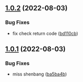 ## [1.0.2](https://github.com/HerrCai0907/assemblyscript-prettier/compare/1.0.1...1.0.2) (2022-08-03)


### Bug Fixes

* fix check return code ([bd110cb](https://github.com/HerrCai0907/assemblyscript-prettier/commit/bd110cb551a357b6878446f45c36048e6fad11fd))



## [1.0.1](https://github.com/HerrCai0907/assemblyscript-prettier/compare/1.0.0...1.0.1) (2022-08-03)


### Bug Fixes

* miss shenbang ([ba5ba4b](https://github.com/HerrCai0907/assemblyscript-prettier/commit/ba5ba4bcc59a56604a8f08d31172b99ca05a3cca))



